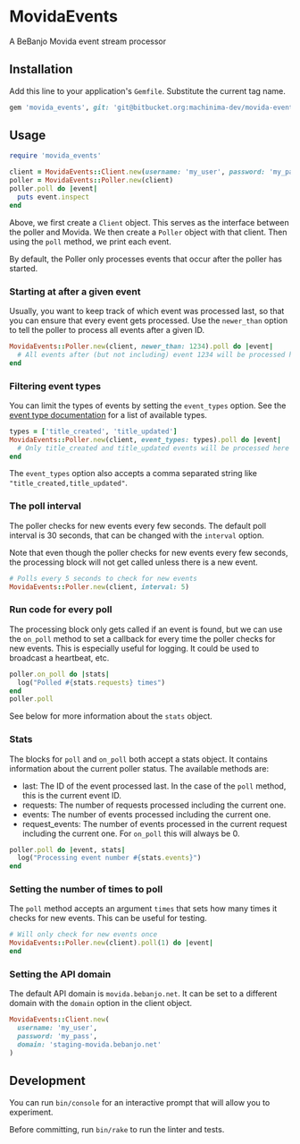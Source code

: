 # MovidaEvents

A BeBanjo Movida event stream processor

## Installation

Add this line to your application's `Gemfile`. Substitute the current tag name.

```ruby
gem 'movida_events', git: 'git@bitbucket.org:machinima-dev/movida-events.git', tag: '0.1.0'
```

## Usage

```ruby
require 'movida_events'

client = MovidaEvents::Client.new(username: 'my_user', password: 'my_pass')
poller = MovidaEvents::Poller.new(client)
poller.poll do |event|
  puts event.inspect
end
```

Above, we first create a `Client` object. This serves as the interface between
the poller and Movida. We then create a `Poller` object with that client. Then
using the `poll` method, we print each event.

By default, the Poller only processes events that occur after the poller has
started.

### Starting at after a given event

Usually, you want to keep track of which event was processed last, so that you
can ensure that every event gets processed. Use the `newer_than` option to tell
the poller to process all events after a given ID.

```ruby
MovidaEvents::Poller.new(client, newer_than: 1234).poll do |event|
  # All events after (but not including) event 1234 will be processed here
end
```

### Filtering event types

You can limit the types of events by setting the `event_types` option. See
the [event type documentation][event-types] for a list of available types.

```ruby
types = ['title_created', 'title_updated']
MovidaEvents::Poller.new(client, event_types: types).poll do |event|
  # Only title_created and title_updated events will be processed here
end
```

The `event_types` option also accepts a comma separated string like
`"title_created,title_updated"`.

[event-types]: https://github.com/bebanjo/almodovar/wiki/Movida-Events-Feed#event-type-event-type

### The poll interval

The poller checks for new events every few seconds. The default poll interval is
30 seconds, that can be changed with the `interval` option.

Note that even though the poller checks for new events every few seconds, the
processing block will not get called unless there is a new event.

```ruby
# Polls every 5 seconds to check for new events
MovidaEvents::Poller.new(client, interval: 5)
```

### Run code for every poll

The processing block only gets called if an event is found, but we can use the
`on_poll` method to set a callback for every time the poller checks for new
events. This is especially useful for logging. It could be used to broadcast a
heartbeat, etc.


```ruby
poller.on_poll do |stats|
  log("Polled #{stats.requests} times")
end
poller.poll
```

See below for more information about the `stats` object.

### Stats

The blocks for `poll` and `on_poll` both accept a stats object. It contains
information about the current poller status. The available methods are:

- last: The ID of the event processed last. In the case of the `poll` method,
  this is the current event ID.
- requests: The number of requests processed including the current one.
- events: The number of events processed including the current one.
- request\_events: The number of events processed in the current request
  including the current one. For `on_poll` this will always be 0.

```ruby
poller.poll do |event, stats|
  log("Processing event number #{stats.events}")
end
```

### Setting the number of times to poll

The `poll` method accepts an argument `times` that sets how many times it checks
for new events. This can be useful for testing.

```ruby
# Will only check for new events once
MovidaEvents::Poller.new(client).poll(1) do |event|
end
```

### Setting the API domain

The default API domain is `movida.bebanjo.net`. It can be set to a different
domain with the `domain` option in the client object.

```ruby
MovidaEvents::Client.new(
  username: 'my_user',
  password: 'my_pass',
  domain: 'staging-movida.bebanjo.net'
)
```

## Development

You can run `bin/console` for an interactive prompt that will allow you to
experiment.

Before committing, run `bin/rake` to run the linter and tests.
